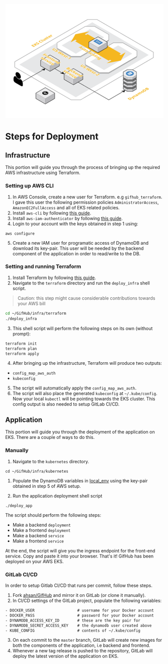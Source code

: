 ![](../infra.png)

# Steps for Deployment

## Infrastructure

This portion will guide you through the process of bringing up the required AWS infrastructure using Terraform.

### Setting up AWS CLI
1. In AWS Console, create a new user for Terraform. e.g `gifhub_terraform`. I gave this user the following permission policies `AdministratorAccess`, `AmazonEC2FullAccess` and all of EKS related policies.
2. Install `aws-cli` by following [this guide](https://docs.aws.amazon.com/cli/latest/userguide/install-macos.html).
3. Install `aws-iam-authenticator` by following [this guide](https://docs.aws.amazon.com/eks/latest/userguide/install-aws-iam-authenticator.html).
4. Login to your account with the keys obtained in step 1 using:
```
aws configure
```
5. Create a new IAM user for programatic access of DynamoDB and download its key-pair. This user will be needed by the backend component of the application in order to read/write to the DB.

### Setting and running Terraform
1. Install Terraform by following [this guide](https://learn.hashicorp.com/terraform/getting-started/install.html).
2. Navigate to the `terraform` directory and run the `deploy_infra` shell script.

> Caution: this step might cause considerable contributions towards your AWS bill

```sh
cd ~/GifHub/infra/terraform
./deploy_infra
```
3. This shell script will perform the following steps on its own (without prompt):
```
terraform init
terraform plan
terraform apply
```

4. After bringing up the infrastructure, Terraform will produce two outputs:
- `config_map_aws_auth`
- `kubeconfig`

5. The script will automatically apply the `config_map_aws_auth`.
6. The script will also place the generated `kubeconfig` at `~/.kube/config`. Now your local `kubectl` will be pointing towards the EKS cluster. This config output is also needed to setup GitLab CI/CD.


## Application

This portion will guide you through the deployment of the application on EKS. There are a couple of ways to do this.

### Manually
1. Navigate to the `kubernetes` directory.
```
cd ~/GifHub/infra/kubernetes
```
1. Populate the DynamoDB variables in [local_env](./kubernetes/local_env) using the key-pair obtained in step 5 of AWS setup.

2. Run the application deployment shell script
```
./deploy_app
```
The script should perform the following steps:
- Make a backend `deployment`
- Make a frontend `deployment`
- Make a backend `service`
- Make a frontend `service`

At the end, the script will give you the ingress endpoint for the front-end service. Copy and paste it into your browser. That's it! GifHub has been deployed on your AWS EKS.

### GitLab CI/CD

In order to setup Gitlab CI/CD that runs per commit, follow these steps.

1. Fork [ahsan/GifHub](https://www.github.com/ahsan/GifHub) and mirror it on GitLab (or clone it manually).
2. In CI/CD settings of the GitLab project, populate the following variables:
```
- DOCKER_USER                   # username for your Docker account 
- DOCKER_PASS                   # password for your Docker account
- DYNAMODB_ACCESS_KEY_ID        # these are the key pair for 
- DYNAMODB_SECRET_ACCESS_KEY    # the dynamodb user created above
- KUBE_CONFIG                   # contents of ~/.kube/config
```

3. On each commit to the `master` branch, GitLab will create new images for both the components of the application, i.e backend and frontend.
4. Whenever a new tag release is pushed to the repository, GitLab will deploy the latest version of the application on EKS.
